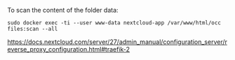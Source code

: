 To scan the content of the folder data:

    sudo docker exec -ti --user www-data nextcloud-app /var/www/html/occ files:scan --all

https://docs.nextcloud.com/server/27/admin_manual/configuration_server/reverse_proxy_configuration.html#traefik-2

